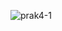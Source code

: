 ![prak4-1](https://user-images.githubusercontent.com/61005674/102372477-cdf53700-3ff1-11eb-9805-5982f212ea69.gif)
